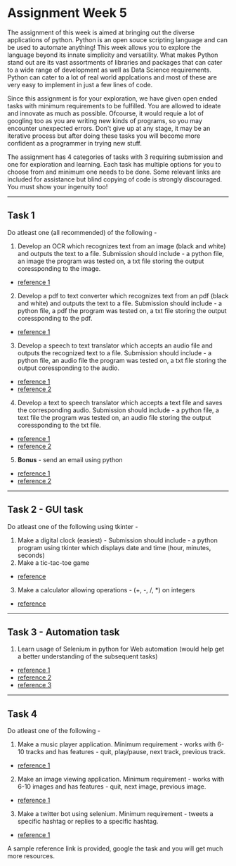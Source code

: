 # Assignment Week 5

The assignment of this week is aimed at bringing out the diverse applications of python. Python is an open souce scripting 
language and can be used to automate anything! This week allows you to explore the language beyond its innate simplicity and versatility.
What makes Python stand out are its vast assortments of libraries and packages that can cater to a wide range of development as well as Data Science requirements. 
Python can cater to a lot of real world applcations and most of these are very easy to implement in just a few lines of code.

Since this assignment is for your exploration, we have given open ended tasks with minimum requirements to be fulfilled. You are allowed to ideate and innovate as much as 
possible. Ofcourse, it would requie a lot of googling too as you are writing new kinds of programs, so you may encounter unexpected errors. Don't give up at any stage, 
it may be an iterative process but after doing these tasks you will become more confident as a programmer in trying new stuff.


The assignment has 4 categories of tasks with 3 requiring submission and one for exploration and learning. Each task has multiple options for you to choose from and minimum one 
needs to be done. Some relevant links are included for assistance but blind copying of code is strongly discouraged. You must show your ingenuity too!

<hr>

## Task 1
Do atleast one (all recommended) of the following - 
1. Develop an OCR which recognizes text from an image (black and white) and outputs the text to a file. Submission should include - a python file, an image the program was tested on, a txt file 
storing the output coressponding to the image. 
  * [reference 1](https://towardsdatascience.com/optical-character-recognition-ocr-with-less-than-12-lines-of-code-using-python-48404218cccb)
2. Develop a pdf to text converter which recognizes text from an pdf (black and white) and outputs the text to a file. Submission should include - a python file, 
a pdf the program was tested on, a txt file storing the output coressponding to the pdf. 
  * [reference 1](https://www.geeksforgeeks.org/extract-text-from-pdf-file-using-python/)
3. Develop a speech to text translator which accepts an audio file and outputs the recognized text to a file. Submission should include - a python file, 
an audio file the program was tested on, a txt file storing the output coressponding to the audio. 
  * [reference 1](https://www.youtube.com/watch?v=K_WbsFrPUCk)
  * [reference 2](https://www.geeksforgeeks.org/python-convert-speech-to-text-and-text-to-speech/)
4. Develop a text to speech translator which accepts a text file and saves the corresponding audio. Submission should include - a python file, 
a text file the program was tested on, an audio file storing the output coressponding to the txt file. 
  * [reference 1](https://www.geeksforgeeks.org/convert-text-speech-python/)
  * [reference 2](https://www.geeksforgeeks.org/python-convert-speech-to-text-and-text-to-speech/)
5. **Bonus** - send an email using python 
  * [reference 1](https://realpython.com/python-send-email/)
  * [reference 2](https://www.youtube.com/watch?v=JRCJ6RtE3xU)
  
<hr>

## Task 2 - GUI task
Do atleast one of the following using tkinter - 
1. Make a digital clock (easiest) - Submission should include - a python program using tkinter which displays date and time (hour, minutes, seconds) 
2. Make a tic-tac-toe game
  * [reference](https://www.geeksforgeeks.org/tic-tac-toe-gui-in-python-using-pygame/)
3. Make a calculator allowing operations - (+, -, /, *) on integers
  * [reference](https://www.geeksforgeeks.org/python-simple-calculator-using-tkinter/?ref=rp)
  
<hr>
  
## Task 3 - Automation task
1. Learn usage of Selenium in python for Web automation (would help get a better understanding of the subsequent tasks)
  * [reference 1](https://www.edureka.co/blog/selenium-using-python/)
  * [reference 2](https://www.youtube.com/watch?v=CwLrdjgsJjU&t=1125s)
  * [reference 3](https://www.youtube.com/watch?v=oM-yAjUGO-E)
  
<hr>
  
## Task 4
Do atleast one of the following -
1. Make a music player application. Minimum requirement - works with 6-10 tracks and has features - quit, play/pause, next track, previous track.
 * [reference 1](https://www.youtube.com/watch?v=9sia_Lg4d2Q&t=558s)
2. Make an image viewing application. Minimum requirement - works with 6-10 images and has features - quit, next image, previous image.
 * [reference 1](https://www.youtube.com/watch?v=zg4c92pNFeo&t=811s)
3. Make a twitter bot using selenium. Minimum requirement - tweets a specific hashtag or replies to a specific hashtag.
 * [reference 1](https://www.youtube.com/watch?v=ti7HWSwBnBE)

A sample reference link is provided, google the task and you will get much more resources.

